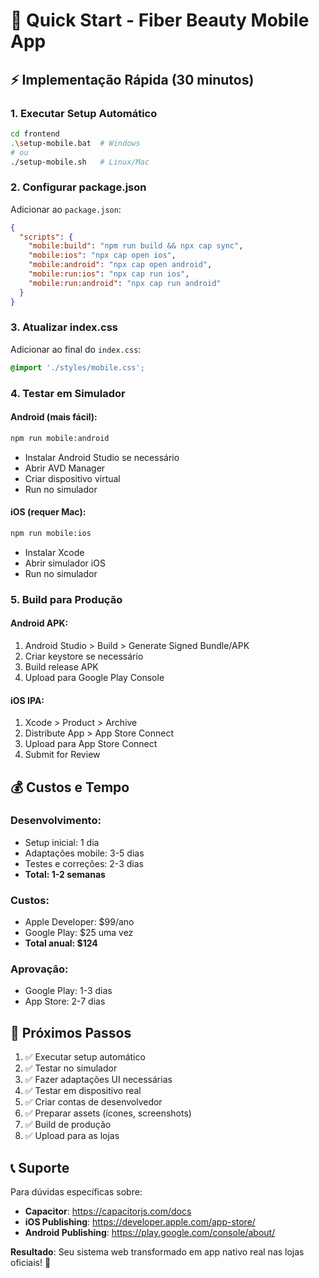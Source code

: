 # 🚀 Quick Start - Fiber Beauty Mobile App

## ⚡ Implementação Rápida (30 minutos)

### **1. Executar Setup Automático**
```bash
cd frontend
.\setup-mobile.bat  # Windows
# ou
./setup-mobile.sh   # Linux/Mac
```

### **2. Configurar package.json**
Adicionar ao `package.json`:

```json
{
  "scripts": {
    "mobile:build": "npm run build && npx cap sync",
    "mobile:ios": "npx cap open ios",
    "mobile:android": "npx cap open android",
    "mobile:run:ios": "npx cap run ios",
    "mobile:run:android": "npx cap run android"
  }
}
```

### **3. Atualizar index.css**
Adicionar ao final do `index.css`:
```css
@import './styles/mobile.css';
```

### **4. Testar em Simulador**

#### **Android (mais fácil):**
```bash
npm run mobile:android
```
- Instalar Android Studio se necessário
- Abrir AVD Manager
- Criar dispositivo virtual
- Run no simulador

#### **iOS (requer Mac):**
```bash
npm run mobile:ios
```
- Instalar Xcode
- Abrir simulador iOS
- Run no simulador

### **5. Build para Produção**

#### **Android APK:**
1. Android Studio > Build > Generate Signed Bundle/APK
2. Criar keystore se necessário
3. Build release APK
4. Upload para Google Play Console

#### **iOS IPA:**
1. Xcode > Product > Archive
2. Distribute App > App Store Connect
3. Upload para App Store Connect
4. Submit for Review

## 💰 Custos e Tempo

### **Desenvolvimento:**
- Setup inicial: 1 dia
- Adaptações mobile: 3-5 dias  
- Testes e correções: 2-3 dias
- **Total: 1-2 semanas**

### **Custos:**
- Apple Developer: $99/ano
- Google Play: $25 uma vez
- **Total anual: $124**

### **Aprovação:**
- Google Play: 1-3 dias
- App Store: 2-7 dias

## 🎯 Próximos Passos

1. ✅ Executar setup automático
2. ✅ Testar no simulador
3. ✅ Fazer adaptações UI necessárias
4. ✅ Testar em dispositivo real
5. ✅ Criar contas de desenvolvedor
6. ✅ Preparar assets (ícones, screenshots)
7. ✅ Build de produção
8. ✅ Upload para as lojas

## 📞 Suporte

Para dúvidas específicas sobre:
- **Capacitor**: https://capacitorjs.com/docs
- **iOS Publishing**: https://developer.apple.com/app-store/
- **Android Publishing**: https://play.google.com/console/about/

**Resultado**: Seu sistema web transformado em app nativo real nas lojas oficiais! 🎉

